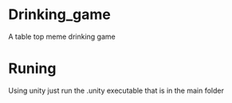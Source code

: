 # Drinking_game
A table top meme drinking game

# Runing
Using unity just run the .unity executable that is in the main folder
